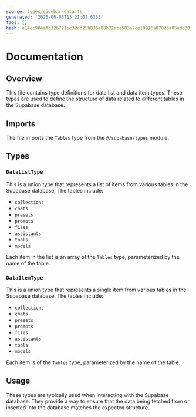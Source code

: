 ```yaml
---
source: types/sidebar-data.ts
generated: '2025-06-08T13:21:01.633Z'
tags: []
hash: e14ec904afb32b721bc32dd25b035a88b72aca583e7ce19916a07023a05add38
---
```

# Documentation

## Overview
This file contains type definitions for data list and data item types. These types are used to define the structure of data related to different tables in the Supabase database.

## Imports
The file imports the `Tables` type from the `@/supabase/types` module.

## Types

### `DataListType`

This is a union type that represents a list of items from various tables in the Supabase database. The tables include:

- `collections`
- `chats`
- `presets`
- `prompts`
- `files`
- `assistants`
- `tools`
- `models`

Each item in the list is an array of the `Tables` type, parameterized by the name of the table.

### `DataItemType`

This is a union type that represents a single item from various tables in the Supabase database. The tables include:

- `collections`
- `chats`
- `presets`
- `prompts`
- `files`
- `assistants`
- `tools`
- `models`

Each item is of the `Tables` type, parameterized by the name of the table.

## Usage

These types are typically used when interacting with the Supabase database. They provide a way to ensure that the data being fetched from or inserted into the database matches the expected structure.
